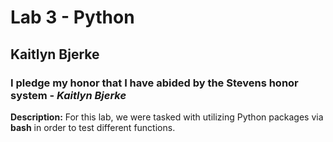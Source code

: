 # Lab 3 - Python
## Kaitlyn Bjerke
### I pledge my honor that I have abided by the Stevens honor system - *Kaitlyn Bjerke*
**Description:** For this lab, we were tasked with utilizing Python packages via **bash** in order to test different functions.
